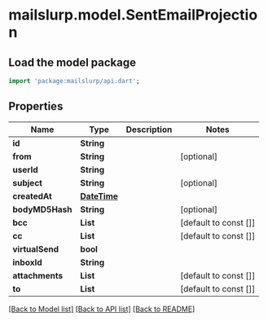 # mailslurp.model.SentEmailProjection

## Load the model package
```dart
import 'package:mailslurp/api.dart';
```

## Properties
Name | Type | Description | Notes
------------ | ------------- | ------------- | -------------
**id** | **String** |  | 
**from** | **String** |  | [optional] 
**userId** | **String** |  | 
**subject** | **String** |  | [optional] 
**createdAt** | [**DateTime**](DateTime) |  | 
**bodyMD5Hash** | **String** |  | [optional] 
**bcc** | **List<String>** |  | [default to const []]
**cc** | **List<String>** |  | [default to const []]
**virtualSend** | **bool** |  | 
**inboxId** | **String** |  | 
**attachments** | **List<String>** |  | [default to const []]
**to** | **List<String>** |  | [default to const []]

[[Back to Model list]](../README#documentation-for-models) [[Back to API list]](../README#documentation-for-api-endpoints) [[Back to README]](../README)


